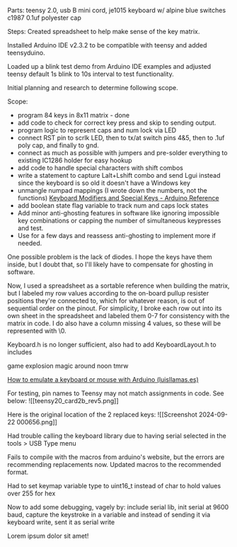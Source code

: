 Parts: teensy 2.0, usb B mini cord, je1015 keyboard w/ alpine blue switches c1987 0.1uf polyester cap

Steps:
Created spreadsheet to help make sense of the key matrix.

Installed Arduino IDE v2.3.2 to be compatible with teensy and added teensyduino.

Loaded up a blink test demo from Arduino IDE examples and adjusted teensy default 1s blink to 10s interval to test functionality. 

Initial planning and research to determine following scope. 

Scope: 
 - program 84 keys in 8x11 matrix - done
 - add code to check for correct key press and skip to sending output. 
 - program logic to represent caps and num lock via LED 
 - connect RST pin to scrlk LED, then to tx/at switch pins 4&5, then to .1uf poly cap, and finally to gnd. 
 - connect as much as possible with jumpers and pre-solder everything to existing IC1286 holder for easy hookup
 -  add code to handle special characters with shift combos
 - write a statement to capture Lalt+Lshift combo and send Lgui instead since the keyboard is so old it doesn't have a Windows key
 - unmangle numpad mappings (I wrote down the numbers, not the functions) [Keyboard Modifiers and Special Keys - Arduino Reference](https://www.arduino.cc/reference/en/language/functions/usb/keyboard/keyboardmodifiers/)
 - add boolean state flag variable to track num and caps lock states
 - Add minor anti-ghosting features in software like ignoring impossible key combinations or capping the number of simultaneous keypresses and test. 
 - Use for a few days and reassess anti-ghosting to implement more if needed. 

One possible problem is the lack of diodes.  I hope the keys have them inside, but I doubt that, so I'll likely have to compensate for ghosting in software. 

Now, I used a spreadsheet as a sortable reference when building the matrix, but I labeled my row values according to the on-board pullup resister positions they're connected to, which for whatever reason, is out of sequential order on the pinout.  For simplicity, I broke each row out into its own sheet in the spreadsheet and labeled them 0-7 for consistency with the matrix in code.  I do also have a column missing 4 values, so these will be represented with \0. 

Keyboard.h is no longer sufficient, also had to add KeyboardLayout.h to includes

game explosion magic around noon tmrw

[How to emulate a keyboard or mouse with Arduino (luisllamas.es)](https://www.luisllamas.es/en/emulate-keyboard-mouse-arduino/)

For testing, pin names to Teensy may not match assignments in code. See below:
![[teensy20_card2b_rev5.png]]


Here is the original location of the 2 replaced keys: 
![[Screenshot 2024-09-22 000656.png]]


Had trouble calling the keyboard library due to having serial selected in the tools > USB Type menu

Fails to compile with the macros from arduino's website, but the errors are recommending replacements now.  Updated macros to the recommended format. 

Had to set keymap variable type to uint16_t instead of char to hold values over 255 for hex

Now to add some debugging, vagely by: include serial lib, init serial at 9600 baud, capture the keystroke in a variable and instead of sending it via keyboard write, sent it as serial write


Lorem ipsum dolor sit amet!


